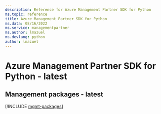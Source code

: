 ```yaml
---
description: Reference for Azure Management Partner SDK for Python
ms.topic: reference
title: Azure Management Partner SDK for Python
ms.data: 08/16/2022
ms.service: managementpartner
ms.author: lmazuel
ms.devlang: python
author: lmazuel
---
```

# Azure Management Partner SDK for Python - latest

## Management packages - latest
[!INCLUDE [mgmt-packages](management-partner-mgmt-index.md)]